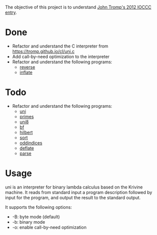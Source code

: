 The objective of this project is to understand [John Tromp's 2012 IOCCC entry](http://www.ioccc.org/2012/tromp/hint.html).

# Done

* Refactor and understand the C interpreter from https://tromp.github.io/cl/uni.c
* Add call-by-need optimization to the interpreter
* Refactor and understand the following programs:
    * [reverse](reverse.lam)
    * [inflate](inflate.lam)

# Todo
* Refactor and understand the following programs:
    * [uni](uni232.lam)
    * [primes](primes.lam)
    * [uni8](uni8.lam)
    * [bf](bf.lam)
    * [hilbert](hilbert.lam)
    * [sort](sort.lam)
    * [oddindices](oddindices.lam)
    * [deflate](deflate.lam)
    * [parse](parse.lam)

# Usage
uni is an interpreter for binary lambda calculus based on the Krivine machine.
It reads from standard input a program description followed by input for the
program, and output the result to the standard output.

It supports the following options:

* -B: byte mode (default)
* -b: binary mode
* -o: enable call-by-need optimization
